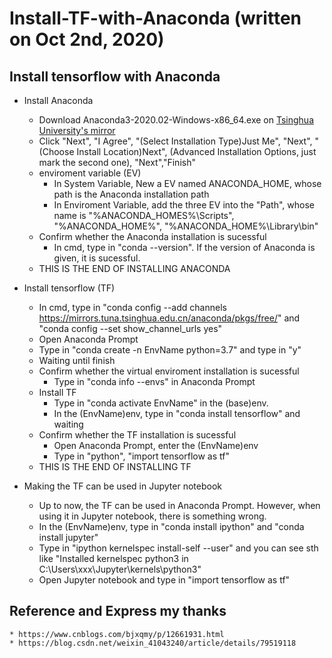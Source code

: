 # Install-TF-with-Anaconda (written on Oct 2nd, 2020)
## Install tensorflow with Anaconda
* Install Anaconda
  * Download Anaconda3-2020.02-Windows-x86_64.exe on [Tsinghua University's mirror](https://mirrors.tuna.tsinghua.edu.cn/anaconda/archive/)
  * Click "Next", "I Agree", "(Select Installation Type)Just Me", "Next", "(Choose Install Location)Next", (Advanced Installation Options, just mark the second one), "Next","Finish"
  * enviroment variable (EV)
    * In System Variable, New a EV named ANACONDA_HOME, whose path is the Anaconda installation path
    * In Enviroment Variable, add the three EV into the "Path", whose name is "%ANACONDA_HOMES%\Scripts", "%ANACONDA_HOME%", "%ANACONDA_HOME%\Library\bin"
  * Confirm whether the Anaconda installation is sucessful
    * In cmd, type in "conda --version". If the version of Anaconda is given, it is sucessful.
  * THIS IS THE END OF INSTALLING ANACONDA

* Install tensorflow (TF)
  * In cmd, type in "conda config --add channels https://mirrors.tuna.tsinghua.edu.cn/anaconda/pkgs/free/" and "conda config --set show_channel_urls yes"
  * Open Anaconda Prompt
  * Type in "conda create -n EnvName python=3.7" and type in "y"
  * Waiting until finish
  * Confirm whether the virtual enviroment installation is sucessful
    * Type in "conda info --envs" in Anaconda Prompt
  * Install TF
    * Type in "conda activate EnvName" in the (base)env.
    * In the (EnvName)env, type in "conda install tensorflow" and waiting
  * Confirm whether the TF installation is sucessful
    * Open Anaconda Prompt, enter the (EnvName)env
    * Type in "python", "import tensorflow as tf" 
  * THIS IS THE END OF INSTALLING TF

* Making the TF can be used in Jupyter notebook
    * Up to now, the TF can be used in Anaconda Prompt. However, when using it in Jupyter notebook, there is something wrong.
  * In the (EnvName)env, type in "conda install ipython" and "conda install jupyter"
  * Type in "ipython kernelspec install-self --user" and you can see sth like "Installed kernelspec python3 in C:\Users\xxx\Jupyter\kernels\python3"
  * Open Jupyter notebook and type in "import tensorflow as tf"
  
## Reference and Express my thanks
    * https://www.cnblogs.com/bjxqmy/p/12661931.html
    * https://blog.csdn.net/weixin_41043240/article/details/79519118
